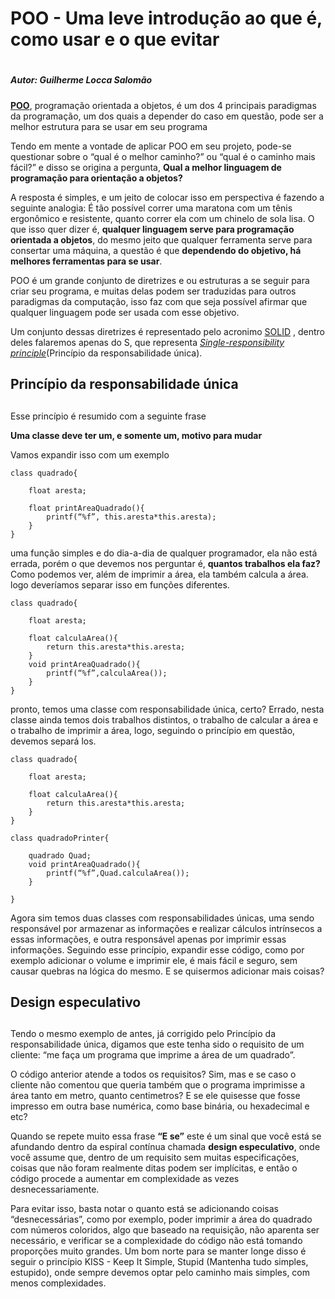 # POO - Uma leve introdução ao que é, como usar e o que evitar <h1>
##### Autor: Guilherme Locca Salomão <h5>


[**POO**](https://pt.wikipedia.org/wiki/Orienta%C3%A7%C3%A3o_a_objetos), programação orientada a objetos, é um dos 4 principais paradigmas da programação, um dos quais a depender do caso em questão, pode ser a melhor estrutura para se usar em seu programa

Tendo em mente a vontade de aplicar POO em seu projeto, pode-se questionar sobre o “qual é o melhor caminho?” ou “qual é o caminho mais fácil?” e disso se origina a pergunta, **Qual a melhor linguagem de programação para orientação a objetos?**

A resposta é simples, e um jeito de colocar isso em perspectiva é fazendo a seguinte analogia:
É tão possível correr uma maratona com um tênis ergonômico e resistente, quanto correr ela com um chinelo de sola lisa.
O que isso quer dizer é, **qualquer linguagem serve para programação orientada a objetos**, do mesmo jeito que qualquer ferramenta serve para consertar uma máquina, a questão é que **dependendo do objetivo, há melhores ferramentas para se usar**.

POO é um grande conjunto de diretrizes e ou estruturas a se seguir para criar seu programa, e muitas delas podem ser traduzidas para outros paradigmas da computação, isso faz com que seja possível afirmar que qualquer linguagem pode ser usada com esse objetivo.

Um conjunto dessas diretrizes é representado pelo acronimo [SOLID](https://pt.wikipedia.org/wiki/SOLID) , dentro deles falaremos apenas do S, que representa [_Single-responsibility principle_](https://en.wikipedia.org/wiki/Single-responsibility_principle)(Princípio da responsabilidade única).

## Princípio da responsabilidade única <h2>

Esse princípio é resumido com a seguinte frase

**Uma classe deve ter um, e somente um, motivo para mudar**

Vamos expandir isso com um exemplo
~~~
class quadrado{

	float aresta;
	
    float printAreaQuadrado(){
        printf(“%f”, this.aresta*this.aresta);
    }
}
~~~

uma função simples e do dia-a-dia de qualquer programador, ela não está errada, porém o que devemos nos perguntar é, **quantos trabalhos ela faz?** 
Como podemos ver, além de imprimir a área, ela também calcula a área. logo deveríamos separar isso em funções diferentes.


~~~
class quadrado{

	float aresta;
	
	float calculaArea(){
		return this.aresta*this.aresta;
	}
    void printAreaQuadrado(){
        printf(“%f”,calculaArea());
    }
}
~~~

pronto, temos uma classe com responsabilidade única, certo? Errado, nesta classe ainda temos dois trabalhos distintos, o trabalho de calcular a área e o trabalho de imprimir a área, logo, seguindo o princípio em questão, devemos separá los.
~~~
class quadrado{

	float aresta;
	
	float calculaArea(){
		return this.aresta*this.aresta;
	}
}

class quadradoPrinter{

    quadrado Quad;
    void printAreaQuadrado(){
        printf(“%f”,Quad.calculaArea());
    }

}
~~~
Agora sim temos duas classes com responsabilidades únicas, uma sendo responsável por armazenar as informações e realizar cálculos intrínsecos a essas informações, e outra responsável apenas por imprimir essas informações. Seguindo esse princípio, expandir esse código, como por exemplo adicionar o volume e imprimir ele, é mais fácil e seguro, sem causar quebras na lógica do mesmo. E se quisermos adicionar mais coisas?


## Design especulativo <h2>


Tendo o mesmo exemplo de antes, já corrigido pelo Princípio da responsabilidade única, digamos que este tenha sido o requisito de um cliente: “me faça um programa que imprime a área de um quadrado”.

O código anterior atende a todos os requisitos? Sim, mas e se caso o cliente não comentou que queria também que o programa imprimisse a área tanto em metro, quanto centimetros? E se ele quisesse que fosse impresso em outra base numérica, como base binária, ou hexadecimal e etc?

Quando se repete muito essa frase **“E se”** este é um sinal que você está se afundando dentro da espiral contínua chamada **design especulativo**, onde você assume que, dentro de um requisito sem muitas especificações, coisas que não foram realmente ditas podem ser implícitas, e então o código procede a aumentar em complexidade as vezes desnecessariamente.

Para evitar isso, basta notar o quanto está se adicionando coisas “desnecessárias”, como por exemplo, poder imprimir a área do quadrado com números coloridos, algo que baseado na requisição, não aparenta ser necessário, e verificar se a complexidade do código não está tomando proporções muito grandes. Um bom norte para se manter longe disso é seguir o princípio KISS - Keep It Simple, Stupid (Mantenha tudo simples, estupido), onde sempre devemos optar pelo caminho mais simples, com menos complexidades.



